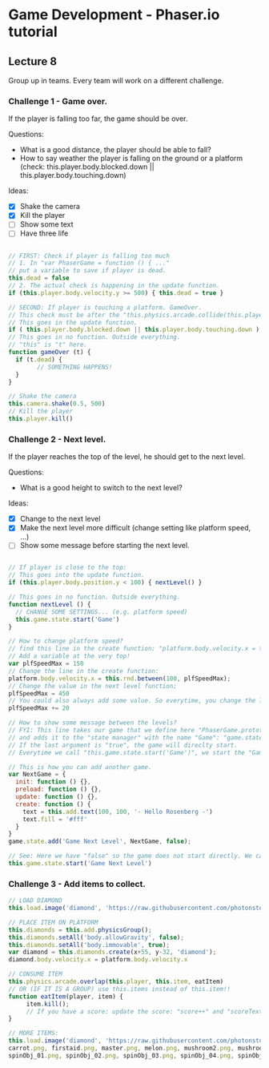 # Game Development - Phaser.io tutorial

## Lecture 8

Group up in teams. Every team will work on a different challenge.

### Challenge 1 - Game over.

If the player is falling too far, the game should be over.

Questions:
- What is a good distance, the player should be able to fall?
- How to say weather the player is falling on the ground or a platform (check: this.player.body.blocked.down || this.player.body.touching.down)

Ideas:
- [x] Shake the camera
- [x] Kill the player
- [ ] Show some text
- [ ] Have three life

```javascript

// FIRST: Check if player is falling too much
// 1. In "var PhaserGame = function () { ..."
// put a variable to save if player is dead.
this.dead = false
// 2. The actual check is happening in the update function.
if (this.player.body.velocity.y >= 500) { this.dead = true }

// SECOND: If player is touching a platform. GameOver.
// This check must be after the "this.physics.arcade.collide(this.player, this.platforms)". Otherwise it will not work on platforms.
// This goes in the update function.
if ( this.player.body.blocked.down || this.player.body.touching.down ) { gameOver(this) }
// This goes in no function. Outside everything.
// "this" is "t" here.
function gameOver (t) {
  if (t.dead) {
		// SOMETHING HAPPENS! 
  }
}

// Shake the camera
this.camera.shake(0.5, 500)
// Kill the player
this.player.kill()

```

### Challenge 2 - Next level.

If the player reaches the top of the level, he should get to the next level.

Questions:
- What is a good height to switch to the next level?

Ideas:
- [x] Change to the next level
- [x] Make the next level more difficult (change setting like platform speed, ...)
- [ ] Show some message before starting the next level.

```javascript

// If player is close to the top:
// This goes into the update function.
if (this.player.body.position.y < 100) { nextLevel() }

// This goes in no function. Outside everything.
function nextLevel () {
  // CHANGE SOME SETTINGS... (e.g. platform speed)
  this.game.state.start('Game')
}

// How to change platform speed?
// find this line in the create function: "platform.body.velocity.x = this.rnd.between(100, 150);"
// Add a variable at the very top!
var plfSpeedMax = 150
// Change the line in the create function:
platform.body.velocity.x = this.rnd.between(100, plfSpeedMax);
// Change the value in the next level function;
plfSpeedMax = 450
// You could also always add some value. So everytime, you change the level, it gets more:
plfSpeedMax += 20

// How to show some message between the levels?
// FYI: This line takes our game that we define here "PhaserGame.prototype = {..."
// and adds it to the "state manager" with the name "Game": "game.state.add('Game', PhaserGame, true);"
// If the last argument is "true", the game will direclty start.
// Everytime we call "this.game.state.start('Game')", we start the "Game" again.

// This is how you can add another game.
var NextGame = {
  init: function () {},
  preload: function () {},
  update: function () {},
  create: function () {
    text = this.add.text(100, 100, '- Hello Rosenberg -')
    text.fill = '#fff'
  }
}
game.state.add('Game Next Level', NextGame, false);

// See: Here we have "false" so the game does not start directly. We can start it, using:
this.game.state.start('Game Next Level')

```

### Challenge 3 - Add items to collect.

```javascript
// LOAD DIAMOND
this.load.image('diamond', 'https://raw.githubusercontent.com/photonstorm/phaser-examples/master/examples/assets/sprites/diamond.png');

// PLACE ITEM ON PLATFORM
this.diamonds = this.add.physicsGroup();
this.diamonds.setAll('body.allowGravity', false);
this.diamonds.setAll('body.immovable', true);
var diamond = this.diamonds.create(x+55, y-32, 'diamond');
diamond.body.velocity.x = platform.body.velocity.x

// CONSUME ITEM
this.physics.arcade.overlap(this.player, this.item, eatItem)
// OR (IF IT IS A GROUP) use this.items instead of this.item!!
function eatItem(player, item) {
	 item.kill();
	 // If you have a score: update the score: "score++" and "scoreText.text = score"
}

// MORE ITEMS:
this.load.image('diamond', 'https://raw.githubusercontent.com/photonstorm/phaser-examples/master/examples/assets/sprites/????????????');
carrot.png, firstaid.png, master.png, melon.png, mushroom2.png, mushroom.png, pangball.png, pineapple.png
spinObj_01.png, spinObj_02.png, spinObj_03.png, spinObj_04.png, spinObj_05.png, spinObj_06.png, spinObj_07.png, spinObj_08.png
```
